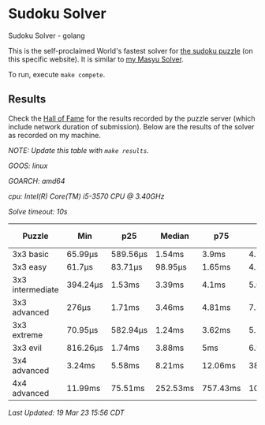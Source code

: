 # Sudoku Solver
Sudoku Solver - golang

This is the self-proclaimed World's fastest solver for [the sudoku puzzle](www.puzzle-sudoku.com) (on this specific website). It is similar to [my Masyu Solver](https://github.com/joshprzybyszewski/masyu).

To run, execute `make compete`.

## Results

Check the [Hall of Fame](https://www.puzzle-sudoku.com/hall.php?hallsize=9) for the results recorded by the puzzle server (which include network duration of submission). Below are the results of the solver as recorded on my machine.

_NOTE: Update this table with `make results`._

<resultsMarker>

_GOOS: linux_

_GOARCH: amd64_

_cpu: Intel(R) Core(TM) i5-3570 CPU @ 3.40GHz_

_Solve timeout: 10s_

|Puzzle|Min|p25|Median|p75|p95|max|sample size|
|-|-|-|-|-|-|-|-:|
|3x3 basic|65.99µs|589.56µs|1.54ms|3.9ms|4.74ms|5.39ms|28|
|3x3 easy|61.7µs|83.71µs|98.95µs|1.65ms|4.34ms|5.19ms|27|
|3x3 intermediate|394.24µs|1.53ms|3.39ms|4.1ms|5.03ms|8.79ms|27|
|3x3 advanced|276µs|1.71ms|3.46ms|4.81ms|7.83ms|9.49ms|27|
|3x3 extreme|70.95µs|582.94µs|1.24ms|3.62ms|5.58ms|11.42ms|26|
|3x3 evil|816.26µs|1.74ms|3.88ms|5ms|6.91ms|7.66ms|25|
|3x4 advanced|3.24ms|5.58ms|8.21ms|12.06ms|38.94ms|38.94ms|20|
|4x4 advanced|11.99ms|75.51ms|252.53ms|757.43ms|10s|10.01s|129|

_Last Updated: 19 Mar 23 15:56 CDT_
</resultsMarker>
